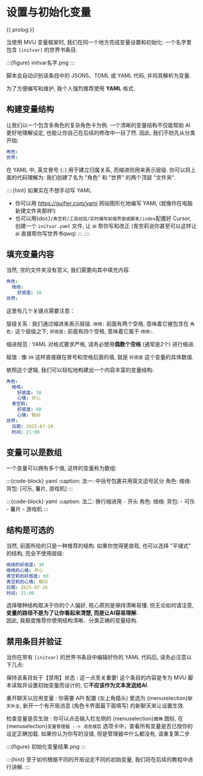 # 设置与初始化变量

{{ prolog }}

当使用 MVU 变量框架时, 我们在同一个地方完成变量设置和初始化: 一个名字里包含 `[initvar]` 的世界书条目.

:::{figure} initvar名字.png
:::

脚本会自动识别该条目中的 JSON5、TOML 或 YAML 代码, 并将其解析为变量.

为了方便编写和维护, 我个人强烈推荐使用 **YAML** 格式.

## 构建变量结构

让我们以一个包含多角色的复杂角色卡为例. 一个清晰的变量结构不仅能帮助 AI 更好地理解设定, 也能让你自己在后续的修改中一目了然. 因此, 我们不妨先从分类开始:

```yaml
角色:
世界:
```

在 YAML 中, 英文冒号 (`:`) 用于建立归属关系, 而缩进则用来表示层级. 你可以将上面的代码理解为: 我们创建了名为 "角色" 和 "世界" 的两个顶层 "文件夹".

::::{hint}
如果实在不想手动写 YAML

- 你可以用 <https://guifier.com/yaml> 网站图形化地编写 YAML (就像你在电脑新建文件夹那样!)
- 也可以用{doc}`/青空莉/工具经验/实时编写前端界面或脚本/index`配置好 Cursor, 创建一个 `initvar.yaml` 文件, 让 ai 帮你写和改正 (青空莉说你甚至可以这样让 ai 直接帮你写世界书qwq)
:::
::::

## 填充变量内容

当然, 空的文件夹没有意义, 我们需要向其中填充内容.

```yaml
角色:
  络络:
    好感度: 30
世界:
```

这里有几个关键点需要注意：

层级关系
: 我们通过缩进来表示层级. `络络:` 前面有两个空格, 意味着它被包含在 `角色:` 这个层级之下; `好感度:` 前面有四个空格, 意味着它属于 `络络:`.

缩进规范
: YAML 对格式要求严格, 请务必使用**偶数个空格** (通常是2个) 进行缩进.

赋值
: 像 `30` 这样直接跟在冒号和空格后面的值, 就是 `好感度` 这个变量的具体数值.

依照这个逻辑, 我们可以轻松地构建出一个内容丰富的变量结构:

```yaml
角色:
  络络:
    好感度: 30
    心情: 开心
  青空莉:
    好感度: 60
    心情: 郁闷
世界:
  日期: 2025-07-26
  时间: 21:00
```

## 变量可以是数组

一个变量可以拥有多个值, 这样的变量称为数组:

:::{code-block} yaml
:caption: 法一: 中括号包裹并用英文逗号区分
角色:
  络络:
    背包: [可乐, 薯片, 游戏机]
:::

:::{code-block} yaml
:caption: 法二: 换行缩进用 `-` 开头
角色:
  络络:
    背包:
      - 可乐
      - 薯片
      - 游戏机
:::

## 结构是可选的

当然, 前面所给的只是一种推荐的结构. 如果你觉得更直观, 也可以选择 "平铺式" 的结构, 完全不使用层级:

```yaml
络络的好感度: 30
络络的心情: 开心
青空莉的好感度: 60
青空莉的心情: 郁闷
日期: 2025-07-26
时间: 21:00
```

选择哪种结构取决于你的个人偏好, 核心原则是保持清晰易懂. 但无论如何请注意, **变量的路径不是为了让你看起来清楚, 而是让AI容易理解.** \
因此, 我极度推荐你使用结构清晰、分类正确的变量结构.

## 禁用条目并验证

当你在带有 `[initvar]` 的世界书条目中编辑好你的 YAML 代码后, 请务必注意以下几点:

保持该条目处于【禁用】状态
: 这一点至关重要! 这个条目的内容是专为 MVU 脚本读取并设置初始变量而设计的, 它**不应该作为文本发送给AI**.

重开聊天以应用变量
: 你需要 API 配置 (左上角插头) 里选为 {menuselection}`聊天补全`, 新开一个有开局消息 (角色卡界面最下面填写) 的新聊天来让设置生效.

检查变量是否生效
: 你可以点击输入栏左侧的 {menuselection}`魔棒` 图标, 在 {menuselection}`变量管理器 --> 消息楼层` 选项卡中，查看所有变量是否已按你的设定正确加载. 如果你认为你写的没错, 但是管理器中什么都没有, 请重复第二步.

:::{figure}
初始化变量结果.png
:::

:::{hint}
至于如何根据不同的开局设定不同的初始变量, 我们将在后续的教程中进行讲解.
:::
